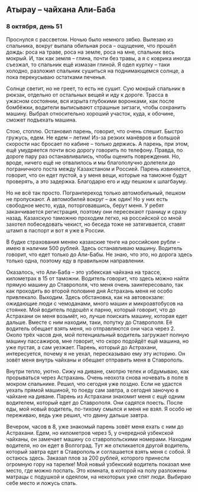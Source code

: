 ## Атырау – чайхана Али-Баба

### 8 октября, день 51

Проснулся с рассветом. Ночью было немного зябко. Вылезаю из спальника, вокруг выпала обильная роса – ощущение, что прошёл дождь: роса на траве, роса на земле, роса на мне, спальник весь мокрый. И, так как земля – глина, почти без травы, а я с коврика иногда съезжал, то спальник ещё измазан глиной. Я одел куртку – таки холодно, разложил спальник сушиться на поднимающемся солнце, а пока перекусываю остатками печенья.

Солнце светит, но не греет, то есть не сушит. Сую мокрый спальник в рюкзак, отдельно от остальных вещей и иду к дороге. Трасса в ужасном состоянии, вся изрыта глубокими воронками, как после бомбёжки, водители выписывают страшные зигзаги, чтобы сохранить машину. Выбрал относительно хороший участок, куда, к обочине, сможет подъехать машина.

Стою, стоплю. Остановил парень, говорит, что очень спешит. Быстро гружусь, едем. Не едем – летим! Из-за резких манёвров и большой скорости нас бросает по кабине – только держись. А парень, при этом, ещё умудряется почти всю дорогу говорить по телефону. Правда, по дороге пару раз останавливались, чтобы оценить повреждения. Но, вроде, ничего ещё не отвалилось и мы благополучно долетели до пограничного поста между Казахстаном и Россией. Парень извиняется, говорит, что он едет пустой, а у меня вещи, которые на таможне будут проверять, а это задержка. Благодарю его и иду пешком к шлагбауму.

Но не всё так просто. Погранпереход только автомобильный, пешком не пропускают. А автомобилей вокруг – аж один! Но у них есть свободное место, куда, поторговавшись, берут меня. У ребят заканчивается регистрация, поэтому они пересекают границу и сразу назад. Казахскую таможню проходим легко, на российской со мной захотел побеседовать чекист, но беседа тоже не затягивается, ставят штамп в паспорт и вот я уже в России.

В будке страхования меняю казахские тенге на российские рубли – имею в наличии 500 рублей. Здесь останавливаю машину. Водитель говорит, что едет только до Али-Бабы. Не знаю, что это, но дорога здесь только одна, поэтому еду в правильном направлении.

Оказалось, что Али-Баба – это узбекская чайхана на трассе, километрах в 15 от таможни. Водитель говорит, что здесь можно найти прямую машину до Ставрополя, что меня очень заинтересовало, так как проходить во второй половине дня Астрахань меня не особо привлекало. Выходим. Здесь обстановка, как на автовокзале: ожидающие люди с чемоданами, много машин и микроавтобусов на стоянке. Мой водитель подошёл к парню, который говорит, что до Астрахани он меня возьмёт, но, лучше поискать машину, которая едет дальше. Вместе с ним находим, таки, попутку до Ставрополя. Её водитель обещает взять меня, но отправляются они часа через 2. Около трёх часов дня, мой потенциальный водитель загружает полную машину пассажиров, мне говорит, что скоро подойдёт ещё машина, но уже пустая, а сам уезжает. Парень, который до Астрахани, интересуется, почему я не уехал, пересказываю ему эту историю. Он зовёт меня внутрь чайханы и обещает отправить меня в Ставрополь.

Внутри тепло, уютно. Сижу на диване, смотрю телек и обдумываю, как прорываться через Астрахань. Очень неохота снова ночевать в поле в мокром спальнике. Решил, что сегодня уже поздно. Если не удастся уехать прямой машиной, то поеду сам завтра, а сегодня заночую в чайхане на диване. Парень из Астрахани знакомит меня с ещё одним водителем, который едет до Ставрополя. Они садятся поесть. После еды, мой новый водитель, по-тихому смылся и меня не взял. Я особо не переживаю, ведь уже решил, что двину дальше завтра.

Вечером, часов в 8, уже знакомый парень зовёт меня ехать с ним до Астрахани. Едем, но километров через 5, у очередной узбекской чайханы, он замечает машину со ставропольскими номерами. Находим водителя, но он едет в Волгоград. Тут же откликается другой водитель, который завтра едет в Ставрополь и соглашается взять меня с собой. Я остаюсь здесь. Заказал плов за 200 рублей, которого принесли огромную гору на тарелке! Мой новый узбекский водитель показал мне место, где можно поспать. Это комната, в которой на полу разложены матрацы с подушкой и одеялом, на некоторых уже спят люди. Выбираю себе место и ложусь спать.
